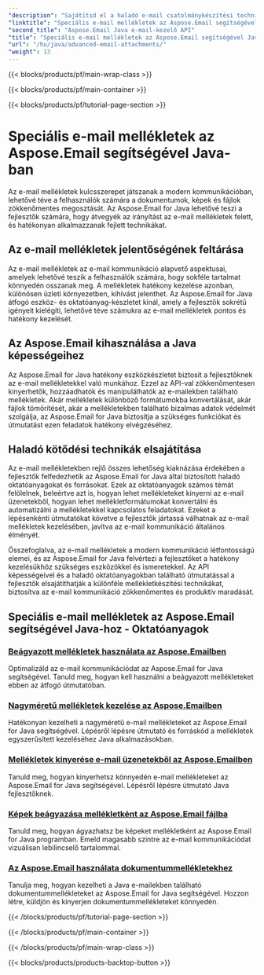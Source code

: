 ```yaml
---
"description": "Sajátítsd el a haladó e-mail csatolmánykészítési technikákat az Aspose.Email for Java segítségével. Tekintsd meg a mellékletek hatékony kezelésével kapcsolatos oktatóanyagokat."
"linktitle": "Speciális e-mail mellékletek az Aspose.Email segítségével Java-ban"
"second_title": "Aspose.Email Java e-mail-kezelő API"
"title": "Speciális e-mail mellékletek az Aspose.Email segítségével Java-ban"
"url": "/hu/java/advanced-email-attachments/"
"weight": 13
---
```


{{< blocks/products/pf/main-wrap-class >}}

{{< blocks/products/pf/main-container >}}

{{< blocks/products/pf/tutorial-page-section >}}

# Speciális e-mail mellékletek az Aspose.Email segítségével Java-ban


Az e-mail mellékletek kulcsszerepet játszanak a modern kommunikációban, lehetővé téve a felhasználók számára a dokumentumok, képek és fájlok zökkenőmentes megosztását. Az Aspose.Email for Java lehetővé teszi a fejlesztők számára, hogy átvegyék az irányítást az e-mail mellékletek felett, és hatékonyan alkalmazzanak fejlett technikákat.

## Az e-mail mellékletek jelentőségének feltárása

Az e-mail mellékletek az e-mail kommunikáció alapvető aspektusai, amelyek lehetővé teszik a felhasználók számára, hogy sokféle tartalmat könnyedén osszanak meg. A mellékletek hatékony kezelése azonban, különösen üzleti környezetben, kihívást jelenthet. Az Aspose.Email for Java átfogó eszköz- és oktatóanyag-készletet kínál, amely a fejlesztők sokrétű igényeit kielégíti, lehetővé téve számukra az e-mail mellékletek pontos és hatékony kezelését.

## Az Aspose.Email kihasználása a Java képességeihez

Az Aspose.Email for Java hatékony eszközkészletet biztosít a fejlesztőknek az e-mail mellékletekkel való munkához. Ezzel az API-val zökkenőmentesen kinyerhetők, hozzáadhatók és manipulálhatók az e-mailekben található mellékletek. Akár mellékletek különböző formátumokba konvertálását, akár fájlok tömörítését, akár a mellékletekben található bizalmas adatok védelmét szolgálja, az Aspose.Email for Java biztosítja a szükséges funkciókat és útmutatást ezen feladatok hatékony elvégzéséhez.

## Haladó kötődési technikák elsajátítása

Az e-mail mellékletekben rejlő összes lehetőség kiaknázása érdekében a fejlesztők felfedezhetik az Aspose.Email for Java által biztosított haladó oktatóanyagokat és forrásokat. Ezek az oktatóanyagok számos témát felölelnek, beleértve azt is, hogyan lehet mellékleteket kinyerni az e-mail üzenetekből, hogyan lehet mellékletformátumokat konvertálni és automatizálni a mellékletekkel kapcsolatos feladatokat. Ezeket a lépésenkénti útmutatókat követve a fejlesztők jártassá válhatnak az e-mail mellékletek kezelésében, javítva az e-mail kommunikáció általános élményét.

Összefoglalva, az e-mail mellékletek a modern kommunikáció létfontosságú elemei, és az Aspose.Email for Java felvértezi a fejlesztőket a hatékony kezelésükhöz szükséges eszközökkel és ismeretekkel. Az API képességeivel és a haladó oktatóanyagokban található útmutatással a fejlesztők elsajátíthatják a különféle mellékletkészítési technikákat, biztosítva az e-mail kommunikáció zökkenőmentes és produktív maradását.

## Speciális e-mail mellékletek az Aspose.Email segítségével Java-hoz - Oktatóanyagok
### [Beágyazott mellékletek használata az Aspose.Emailben](./working-with-inline-attachments/)
Optimalizáld az e-mail kommunikációdat az Aspose.Email for Java segítségével. Tanuld meg, hogyan kell használni a beágyazott mellékleteket ebben az átfogó útmutatóban.
### [Nagyméretű mellékletek kezelése az Aspose.Emailben](./managing-large-attachments/)
Hatékonyan kezelheti a nagyméretű e-mail mellékleteket az Aspose.Email for Java segítségével. Lépésről lépésre útmutató és forráskód a mellékletek egyszerűsített kezeléséhez Java alkalmazásokban.
### [Mellékletek kinyerése e-mail üzenetekből az Aspose.Emailben](./extracting-attachments-from-email-messages/)
Tanuld meg, hogyan kinyerhetsz könnyedén e-mail mellékleteket az Aspose.Email for Java segítségével. Lépésről lépésre útmutató Java fejlesztőknek.
### [Képek beágyazása mellékletként az Aspose.Email fájlba](./embedding-images-as-attachments/)
Tanuld meg, hogyan ágyazhatsz be képeket mellékletként az Aspose.Email for Java programban. Emeld magasabb szintre az e-mail kommunikációdat vizuálisan lebilincselő tartalommal.
### [Az Aspose.Email használata dokumentummellékletekhez](./using-aspose-email-for-document-attachments/)
Tanulja meg, hogyan kezelheti a Java e-mailekben található dokumentummellékleteket az Aspose.Email for Java segítségével. Hozzon létre, küldjön és kinyerjen dokumentummellékleteket könnyedén.

{{< /blocks/products/pf/tutorial-page-section >}}

{{< /blocks/products/pf/main-container >}}

{{< /blocks/products/pf/main-wrap-class >}}

{{< blocks/products/products-backtop-button >}}